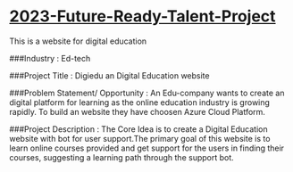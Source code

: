 # <a href="https://aries00021.github.io/2023-Future-Ready-Talent-Project/index.html">2023-Future-Ready-Talent-Project</a>

This is a website for digital education


###Industry :
Ed-tech


###Project Title :
Digiedu an Digital Education website


###Problem Statement/ Opportunity :
An Edu-company wants to create an digital platform for learning as the online education industry is growing rapidly. To build an website they have choosen Azure Cloud Platform.


###Project Description :
The Core Idea is to create a Digital Education website with bot for user support.The primary goal of this website is to learn online courses provided and get support for the users in finding their courses, suggesting a learning path through the support bot.
